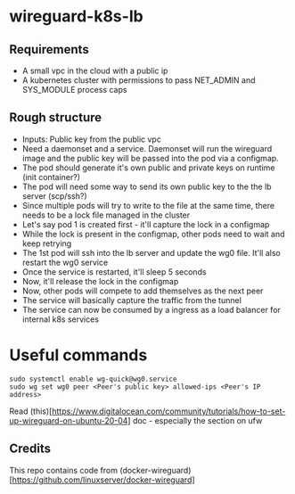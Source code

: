 # wireguard-k8s-lb

## Requirements

- A small vpc in the cloud with a public ip
- A kubernetes cluster with permissions to pass NET_ADMIN and SYS_MODULE process caps

## Rough structure

- Inputs: Public key from the public vpc
- Need a daemonset and a service. Daemonset will run the wireguard image and the public key will be passed into the pod via a configmap.
- The pod should generate it's own public and private keys on runtime (init container?)
- The pod will need some way to send its own public key to the the lb server (scp/ssh?)
- Since multiple pods will try to write to the file at the same time, there needs to be a lock file managed in the cluster
- Let's say pod 1 is created first - it'll capture the lock in a configmap
- While the lock is present in the configmap, other pods need to wait and keep retrying
- The 1st pod will ssh into the lb server and update the wg0 file. It'll also restart the wg0 service
- Once the service is restarted, it'll sleep 5 seconds
- Now, it'll release the lock in the configmap
- Now, other pods will compete to add themselves as the next peer
- The service will basically capture the traffic from the tunnel
- The service can now be consumed by a ingress as a load balancer for internal k8s services


# Useful commands
```
sudo systemctl enable wg-quick@wg0.service
sudo wg set wg0 peer <Peer's public key> allowed-ips <Peer's IP address>
```

Read (this)[https://www.digitalocean.com/community/tutorials/how-to-set-up-wireguard-on-ubuntu-20-04] doc - especially the section on ufw

## Credits

This repo contains code from (docker-wireguard)[https://github.com/linuxserver/docker-wireguard]